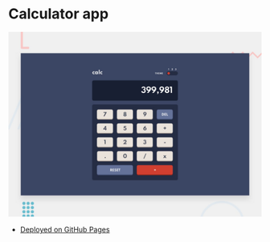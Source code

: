 # Calculator app

![Design preview for the Calculator app coding challenge](./design/desktop-preview.jpg)

- [Deployed on GitHub Pages](https://katsuragawa-challenges.github.io/calculator-app/)
